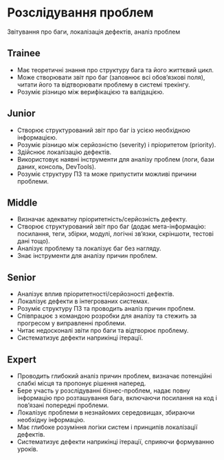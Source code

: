 # Розслідування проблем
Звітування про баги, локалізація дефектів, аналіз проблем

## Trainee
- Має теоретичні знання про структуру бага та його життєвий цикл.
- Може створювати звіт про баг (заповнює всі обов’язкові поля), читати його та відтворювати проблему в системі трекінгу.
- Розуміє різницю між верифікацією та валідацією.

## Junior
- Створює структурований звіт про баг із усією необхідною інформацією.
- Розуміє різницю між серйозністю (severity) і пріоритетом (priority).
- Здійснює локалізацію дефектів.
- Використовує наявні інструменти для аналізу проблем (логи, бази даних, консоль, DevTools).
- Розуміє структуру ПЗ та може припустити можливі причини проблеми.

## Middle
- Визначає адекватну пріоритетність/серйозність дефекту.
- Створює структурований звіт про баг (додає мета-інформацію: посилання, теги, збірки, модулі, логічні зв’язки, скріншоти, тестові дані тощо).
- Аналізує проблему та локалізує баг без нагляду.
- Знає інструменти для аналізу причин проблем.

## Senior
- Аналізує вплив пріоритетності/серйозності дефектів.
- Локалізує дефекти в інтегрованих системах.
- Розуміє структуру ПЗ та проводить аналіз причин проблем.
- Співпрацює з командою розробки для аналізу та стежить за прогресом у виправленні проблеми.
- Читає недосконалі звіти про баги та відтворює проблему.
- Систематизує дефекти наприкінці ітерації.

## Expert
- Проводить глибокий аналіз причин проблем, визначає потенційні слабкі місця та пропонує рішення наперед.
- Бере участь у розслідуванні бізнес-проблем, надає повну інформацію про розташування бага, включаючи посилання на код і пов’язані попередні проблеми.
- Локалізує проблеми в незнайомих середовищах, збираючи необхідну інформацію.
- Має глибоке розуміння логіки систем і принципів локалізації дефектів.
- Систематизує дефекти наприкінці ітерації, сприяючи формуванню уроків.

